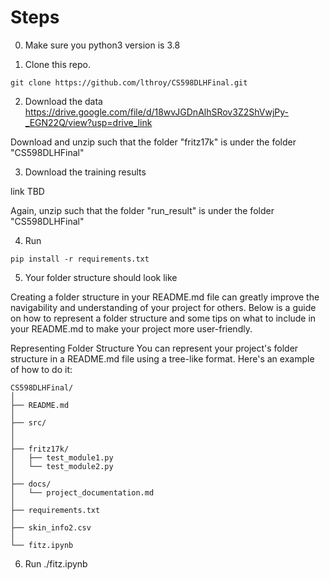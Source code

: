 # Steps

0. Make sure you python3 version is 3.8

1. Clone this repo. 
```
git clone https://github.com/lthroy/CS598DLHFinal.git
```

2. Download the data
https://drive.google.com/file/d/18wvJGDnAlhSRov3Z2ShVwjPy-_EGN22Q/view?usp=drive_link

Download and unzip such that the folder "fritz17k" is under the folder "CS598DLHFinal"

3. Download the training results

link TBD

Again, unzip such that the folder "run_result" is under the folder "CS598DLHFinal"

4. Run
```
pip install -r requirements.txt
```

5. Your folder structure should look like


Creating a folder structure in your README.md file can greatly improve the navigability and understanding of your project for others. Below is a guide on how to represent a folder structure and some tips on what to include in your README.md to make your project more user-friendly.

Representing Folder Structure
You can represent your project's folder structure in a README.md file using a tree-like format. Here's an example of how to do it:

```
CS598DLHFinal/
│
├── README.md
│
├── src/
│ 
│
├── fritz17k/
│   ├── test_module1.py
│   └── test_module2.py
│
├── docs/
│   └── project_documentation.md
│
├── requirements.txt
│
├── skin_info2.csv
│
└── fitz.ipynb
```

6. Run ./fitz.ipynb


